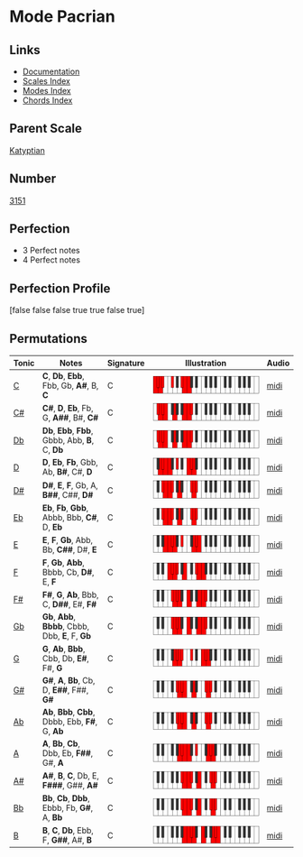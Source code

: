 # Mode Pacrian

## Links

- [Documentation](index.md)
- [Scales Index](Scales.md)
- [Modes Index](Modes.md)
- [Chords Index](Chords.md)

## Parent Scale

[Katyptian](ScaleKatyptian.md)

## Number

[3151](https://ianring.com/musictheory/scales/3151)

## Perfection

- 3 Perfect notes
- 4 Perfect notes

## Perfection Profile

[false false false true true false true]

## Permutations

| Tonic | Notes | Signature | Illustration | Audio |
|-------|-------|-----------|--------------|-------|
| [C](ModeCNaturalPacrian.md) | **C**, **Db**, **Ebb**, Fbb, Gb, **A#**, B, **C** | C | ![CNaturalPacrian](ModeCNaturalPacrian.png) | [midi](https://github.com/edipermadi/music/blob/main/docs/ModeCNaturalPacrian.mid?raw=true) |
| [C#](ModeCSharpPacrian.md) | **C#**, **D**, **Eb**, Fb, G, **A##**, B#, **C#** | C | ![CSharpPacrian](ModeCSharpPacrian.png) | [midi](https://github.com/edipermadi/music/blob/main/docs/ModeCSharpPacrian.mid?raw=true) |
| [Db](ModeDFlatPacrian.md) | **Db**, **Ebb**, **Fbb**, Gbbb, Abb, **B**, C, **Db** | C | ![DFlatPacrian](ModeDFlatPacrian.png) | [midi](https://github.com/edipermadi/music/blob/main/docs/ModeDFlatPacrian.mid?raw=true) |
| [D](ModeDNaturalPacrian.md) | **D**, **Eb**, **Fb**, Gbb, Ab, **B#**, C#, **D** | C | ![DNaturalPacrian](ModeDNaturalPacrian.png) | [midi](https://github.com/edipermadi/music/blob/main/docs/ModeDNaturalPacrian.mid?raw=true) |
| [D#](ModeDSharpPacrian.md) | **D#**, **E**, **F**, Gb, A, **B##**, C##, **D#** | C | ![DSharpPacrian](ModeDSharpPacrian.png) | [midi](https://github.com/edipermadi/music/blob/main/docs/ModeDSharpPacrian.mid?raw=true) |
| [Eb](ModeEFlatPacrian.md) | **Eb**, **Fb**, **Gbb**, Abbb, Bbb, **C#**, D, **Eb** | C | ![EFlatPacrian](ModeEFlatPacrian.png) | [midi](https://github.com/edipermadi/music/blob/main/docs/ModeEFlatPacrian.mid?raw=true) |
| [E](ModeENaturalPacrian.md) | **E**, **F**, **Gb**, Abb, Bb, **C##**, D#, **E** | C | ![ENaturalPacrian](ModeENaturalPacrian.png) | [midi](https://github.com/edipermadi/music/blob/main/docs/ModeENaturalPacrian.mid?raw=true) |
| [F](ModeFNaturalPacrian.md) | **F**, **Gb**, **Abb**, Bbbb, Cb, **D#**, E, **F** | C | ![FNaturalPacrian](ModeFNaturalPacrian.png) | [midi](https://github.com/edipermadi/music/blob/main/docs/ModeFNaturalPacrian.mid?raw=true) |
| [F#](ModeFSharpPacrian.md) | **F#**, **G**, **Ab**, Bbb, C, **D##**, E#, **F#** | C | ![FSharpPacrian](ModeFSharpPacrian.png) | [midi](https://github.com/edipermadi/music/blob/main/docs/ModeFSharpPacrian.mid?raw=true) |
| [Gb](ModeGFlatPacrian.md) | **Gb**, **Abb**, **Bbbb**, Cbbb, Dbb, **E**, F, **Gb** | C | ![GFlatPacrian](ModeGFlatPacrian.png) | [midi](https://github.com/edipermadi/music/blob/main/docs/ModeGFlatPacrian.mid?raw=true) |
| [G](ModeGNaturalPacrian.md) | **G**, **Ab**, **Bbb**, Cbb, Db, **E#**, F#, **G** | C | ![GNaturalPacrian](ModeGNaturalPacrian.png) | [midi](https://github.com/edipermadi/music/blob/main/docs/ModeGNaturalPacrian.mid?raw=true) |
| [G#](ModeGSharpPacrian.md) | **G#**, **A**, **Bb**, Cb, D, **E##**, F##, **G#** | C | ![GSharpPacrian](ModeGSharpPacrian.png) | [midi](https://github.com/edipermadi/music/blob/main/docs/ModeGSharpPacrian.mid?raw=true) |
| [Ab](ModeAFlatPacrian.md) | **Ab**, **Bbb**, **Cbb**, Dbbb, Ebb, **F#**, G, **Ab** | C | ![AFlatPacrian](ModeAFlatPacrian.png) | [midi](https://github.com/edipermadi/music/blob/main/docs/ModeAFlatPacrian.mid?raw=true) |
| [A](ModeANaturalPacrian.md) | **A**, **Bb**, **Cb**, Dbb, Eb, **F##**, G#, **A** | C | ![ANaturalPacrian](ModeANaturalPacrian.png) | [midi](https://github.com/edipermadi/music/blob/main/docs/ModeANaturalPacrian.mid?raw=true) |
| [A#](ModeASharpPacrian.md) | **A#**, **B**, **C**, Db, E, **F###**, G##, **A#** | C | ![ASharpPacrian](ModeASharpPacrian.png) | [midi](https://github.com/edipermadi/music/blob/main/docs/ModeASharpPacrian.mid?raw=true) |
| [Bb](ModeBFlatPacrian.md) | **Bb**, **Cb**, **Dbb**, Ebbb, Fb, **G#**, A, **Bb** | C | ![BFlatPacrian](ModeBFlatPacrian.png) | [midi](https://github.com/edipermadi/music/blob/main/docs/ModeBFlatPacrian.mid?raw=true) |
| [B](ModeBNaturalPacrian.md) | **B**, **C**, **Db**, Ebb, F, **G##**, A#, **B** | C | ![BNaturalPacrian](ModeBNaturalPacrian.png) | [midi](https://github.com/edipermadi/music/blob/main/docs/ModeBNaturalPacrian.mid?raw=true) |
